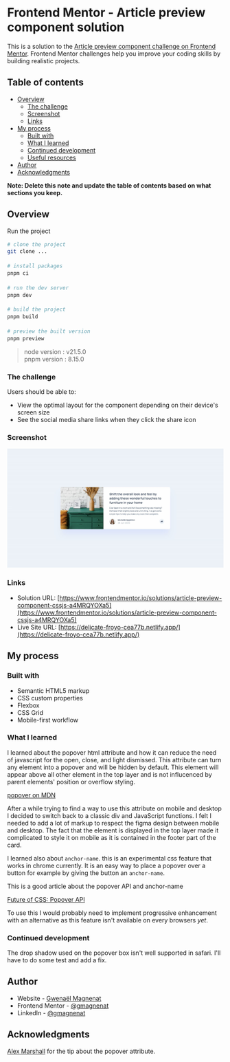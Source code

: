 # Frontend Mentor - Article preview component solution

This is a solution to the [Article preview component challenge on Frontend Mentor](https://www.frontendmentor.io/challenges/article-preview-component-dYBN_pYFT). Frontend Mentor challenges help you improve your coding skills by building realistic projects.

## Table of contents

- [Overview](#overview)
  - [The challenge](#the-challenge)
  - [Screenshot](#screenshot)
  - [Links](#links)
- [My process](#my-process)
  - [Built with](#built-with)
  - [What I learned](#what-i-learned)
  - [Continued development](#continued-development)
  - [Useful resources](#useful-resources)
- [Author](#author)
- [Acknowledgments](#acknowledgments)

**Note: Delete this note and update the table of contents based on what sections you keep.**

## Overview

Run the project

```sh
# clone the project
git clone ...

# install packages
pnpm ci

# run the dev server
pnpm dev

# build the project
pnpm build

# preview the built version
pnpm preview
```

> node version : v21.5.0  
> pnpm version : 8.15.0

### The challenge

Users should be able to:

- View the optimal layout for the component depending on their device's screen size
- See the social media share links when they click the share icon

### Screenshot

![](./screenshot.jpg)

### Links

- Solution URL: [https://www.frontendmentor.io/solutions/article-preview-component-cssjs-a4MRQYOXa5](https://www.frontendmentor.io/solutions/article-preview-component-cssjs-a4MRQYOXa5)
- Live Site URL: [https://delicate-froyo-cea77b.netlify.app/](https://delicate-froyo-cea77b.netlify.app/)

## My process

### Built with

- Semantic HTML5 markup
- CSS custom properties
- Flexbox
- CSS Grid
- Mobile-first workflow

### What I learned

I learned about the popover html attribute and how it can reduce the need of javascript for the open, close, and light dismissed. This attribute can turn any element into a popover and will be hidden by default. This element will appear above all other element in the top layer and is not influcenced by parent elements' position or overflow styling.

[popover on MDN](https://developer.mozilla.org/en-US/docs/Web/HTML/Global_attributes/popover)

After a while trying to find a way to use this attribute on mobile and desktop I decided to switch back to a classic div and JavaScript functions. I felt I needed to add a lot of markup to respect the figma design between mobile and desktop. The fact that the element is displayed in the top layer made it complicated to style it on mobile as it is contained in the footer part of the card.

I learned also about `anchor-name`. this is an experimental css feature that works in chrome currently. It is an easy way to place a popover over a button for example by giving the button an `anchor-name`.

This is a good article about the popover API and anchor-name

[Future of CSS: Popover API](https://dev.to/link2twenty/future-of-css-popover-api-3ba0)

To use this I would probably need to implement progressive enhancement with an alternative as this feature isn't available on every browsers _yet_.

### Continued development

The drop shadow used on the popover box isn't well supported in safari. I'll have to do some test and add a fix.

## Author

- Website - [Gwenaël Magnenat](https://gmagnenat.com)
- Frontend Mentor - [@gmagnenat](https://www.frontendmentor.io/profile/gmagnenat)
- LinkedIn - [@gmagnenat](https://www.linkedin.com/in/gmagnenat)

## Acknowledgments

[Alex Marshall](https://github.com/AlexKMarshall) for the tip about the popover attribute.
